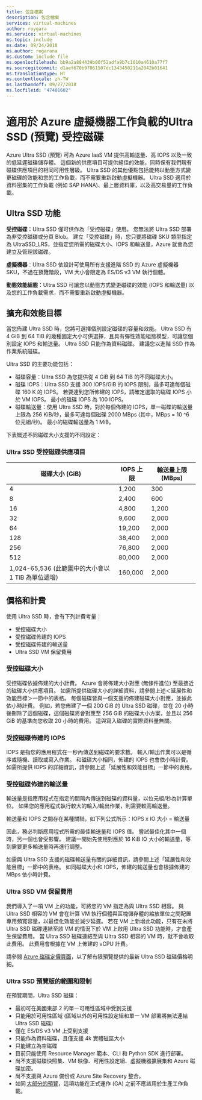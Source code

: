 ```yaml
---
title: 包含檔案
description: 包含檔案
services: virtual-machines
author: roygara
ms.service: virtual-machines
ms.topic: include
ms.date: 09/24/2018
ms.author: rogarana
ms.custom: include file
ms.openlocfilehash: bb9a2a884439b00f52adfa9b7c1010a4610a77f7
ms.sourcegitcommit: d1aef670b97061507dc1343450211a2042b01641
ms.translationtype: HT
ms.contentlocale: zh-TW
ms.lasthandoff: 09/27/2018
ms.locfileid: "47401602"
---
```

# <a name="ultra-ssd-preview-managed-disks-for-azure-virtual-machine-workloads"></a>適用於 Azure 虛擬機器工作負載的Ultra SSD (預覽) 受控磁碟

Azure Ultra SSD (預覽) 可為 Azure IaaS VM 提供高輸送量、高 IOPS 以及一致的低延遲磁碟儲存體。 這個新的供應項目可提供絕佳的效能，同時保有我們現有磁碟供應項目的相同可用性層級。 Ultra SSD 的其他優點包括能夠以動態方式變更磁碟的效能和您的工作負載，而不需要重新啟動虛擬機器。 Ultra SSD 適用於資料密集的工作負載 (例如 SAP HANA)、最上層資料庫，以及高交易量的工作負載。

## <a name="ultra-ssd-features"></a>Ultra SSD 功能

**受控磁碟**：Ultra SSD 僅可供作為「受控磁碟」使用。 您無法將 Ultra SSD 部署為非受控磁碟或分頁 Blob。 建立「受控磁碟」時，您只要將磁碟 SKU 類型指定為 UltraSSD_LRS，並指定您所需的磁碟大小、IOPS 和輸送量，Azure 就會為您建立及管理該磁碟。  

**虛擬機器**：Ultra SSD 依設計可使用所有支援進階 SSD 的 Azure 虛擬機器 SKU，不過在預覽階段，VM 大小會限定為 ES/DS v3 VM 執行個體。

**動態效能組態**：Ultra SSD 可讓您以動態方式變更磁碟的效能 (IOPS 和輸送量) 以及您的工作負載需求，而不需要重新啟動虛擬機器。

## <a name="scalability-and-performance-targets"></a>擴充和效能目標

當您佈建 Ultra SSD 時，您將可選擇個別設定磁碟的容量和效能。 Ultra SSD 有 4 GiB 到 64 TiB 的幾種固定大小可供選擇，且具有彈性效能組態模型，可讓您個別設定 IOPS 和輸送量。 Ultra SSD 只能作為資料磁碟。 建議您以進階 SSD 作為作業系統磁碟。

Ultra SSD 的主要功能包括：

- 磁碟容量：Ultra SSD 為您提供從 4 GiB 到 64 TiB 的不同磁碟大小。
- 磁碟 IOPS：Ultra SSD 支援 300 IOPS/GiB 的 IOPS 限制，最多可達每個磁碟 160 K 的 IOPS。 若要達到您所佈建的 IOPS，請確定選取的磁碟 IOPS 小於 VM IOPS。 最小的磁碟 IOPS 為 100 IOPS。
- 磁碟輸送量：使用 Ultra SSD 時，對於每個佈建的 IOPS，單一磁碟的輸送量上限為 256 KiB/秒，最多可達每個磁碟 2000 MBps (其中，MBps = 10 ^6 位元組/秒)。 最小的磁碟輸送量為 1 MiB。

下表概述不同磁碟大小支援的不同設定：  

### <a name="ultra-ssd-managed-disk-offerings"></a>Ultra SSD 受控磁碟供應項目

|磁碟大小 (GiB)  |IOPS 上限  |輸送量上限 (MBps)  |
|---------|---------|---------|
|4     |1,200         |300         |
|8     |2,400         |600         |
|16     |4,800         |1,200         |
|32     |9,600         |2,000         |
|64     |19,200         |2,000         |
|128     |38,400         |2,000         |
|256     |76,800         |2,000         |
|512     |80,000         |2,000         |
|1,024-65,536 (此範圍中的大小會以 1 TiB 為單位遞增)     |160,000         |2,000         |

## <a name="pricing-and-billing"></a>價格和計費

使用 Ultra SSD 時，會有下列計費考量：

- 受控磁碟大小
- 受控磁碟佈建的 IOPS
- 受控磁碟佈建的輸送量
- Ultra SSD VM 保留費用

### <a name="managed-disk-size"></a>受控磁碟大小

受控磁碟依據佈建的大小計費。 Azure 會將佈建大小對應 (無條件進位) 至最接近的磁碟大小供應項目。 如需所提供磁碟大小的詳細資料，請參閱上述＜延展性和效能目標＞一節中的表格。 每個磁碟皆與一個支援的佈建磁碟大小對應，並據此依小時計費。 例如，若您佈建了一個 200 GiB 的 Ultra SSD 磁碟，並在 20 小時後刪除了這個磁碟，這個磁碟將會對應至 256 GiB 的磁碟大小方案，並且以 256 GiB 的基準向您收取 20 小時的費用。 這與寫入磁碟的實際資料量無關。

### <a name="managed-disk-provisioned-iops"></a>受控磁碟佈建的 IOPS

IOPS 是指您的應用程式在一秒內傳送到磁碟的要求數。 輸入/輸出作業可以是循序或隨機、讀取或寫入作業。 和磁碟大小相同，佈建的 IOPS 也會依小時計費。 如需所提供 IOPS 的詳細資訊，請參閱上述「延展性和效能目標」一節中的表格。

### <a name="managed-disk-provisioned-throughput"></a>受控磁碟佈建的輸送量

輸送量是指應用程式在指定的間隔內傳送到磁碟的資料量，以位元組/秒為計算單位。 如果您的應用程式執行較大的輸入/輸出作業，則需要較高輸送量。  

輸送量和 IOPS 之間存在某種關聯，如下列公式所示：IOPS x IO 大小 = 輸送量

因此，務必判斷應用程式所需的最佳輸送量和 IOPS 值。 嘗試最佳化其中一個時，另一個也會受影響。 建議一開始先使用對應於 16 KiB IO 大小的輸送量，等到需要更多輸送量時再進行調整。

如需與 Ultra SSD 支援的磁碟輸送量有關的詳細資訊，請參閱上述「延展性和效能目標」一節中的表格。 如同磁碟大小和 IOPS，佈建的輸送量也會根據佈建的 MBps 依小時計費。

### <a name="ultra-ssd-vm-reservation-fee"></a>Ultra SSD VM 保留費用

我們導入了一項 VM 上的功能，可將您的 VM 指定為與 Ultra SSD 相容。 與 Ultra SSD 相容的 VM 會在計算 VM 執行個體與區塊儲存體的縮放單位之間配置專用頻寬容量，以最佳化效能並減少延遲。 若在 VM 上新增此功能，只有在未將 Ultra SSD 磁碟連結至該 VM 的情況下於 VM 上啟用 Ultra SSD 功能時，才會產生保留費用。 當 Ultra SSD 磁碟連結至與 Ultra SSD 相容的 VM 時，就不會收取此費用。 此費用會根據在 VM 上佈建的 vCPU 計費。

請參閱 [Azure 磁碟定價頁面](https://azure.microsoft.com/pricing/details/managed-disks/)，以了解有限預覽提供的最新 Ultra SSD 磁碟價格明細。

### <a name="ultra-ssd-preview-scope-and-limitations"></a>Ultra SSD 預覽版的範圍和限制

在預覽期間，Ultra SSD 磁碟：

- 最初可在美國東部 2 的單一可用性區域中受到支援  
- 只能用於可用性區域 (區域以外的可用性設定組和單一 VM 部署將無法連結 Ultra SSD 磁碟)
- 僅在 ES/DS v3 VM 上受到支援
- 只能作為資料磁碟，且僅支援 4k 實體磁區大小  
- 只能建立為空磁碟  
- 目前只能使用 Resource Manager 範本、CLI 和 Python SDK 進行部署。
- 尚不支援磁碟快照集、VM 映像、可用性設定組、虛擬機器擴展集和 Azure 磁碟加密。
- 尚不支援與 Azure 備份或 Azure Site Recovery 整合。
- 如同 [大部分的預覽](https://azure.microsoft.com/support/legal/preview-supplemental-terms/)，這項功能在正式運作 (GA) 之前不應該用於生產工作負載。